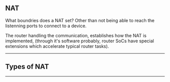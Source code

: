 NAT
---
What boundries does a NAT set?
Other than not being able to reach the listenning ports to connect to a device.

The router handling the communication, establishes how the NAT is implemented, (through it's software probably, router SoCs have special extensions which accelerate typical router tasks).

---

Types of NAT
---



---